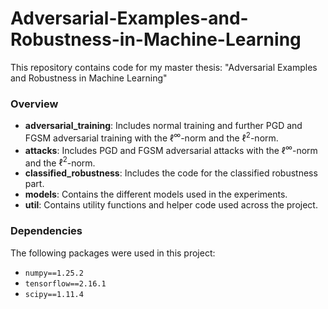 # Adversarial-Examples-and-Robustness-in-Machine-Learning

This repository contains code for my master thesis: "Adversarial Examples and Robustness in Machine Learning"

### Overview

- **adversarial_training**: Includes normal training and further PGD and FGSM adversarial training with the $\ell^\infty$-norm and the $\ell^2$-norm.
- **attacks**: Includes PGD and FGSM adversarial attacks with the $\ell^\infty$-norm and the $\ell^2$-norm.
- **classified_robustness**: Includes the code for the classified robustness part.
- **models**: Contains the different models used in the experiments.
- **util**: Contains utility functions and helper code used across the project. 



### Dependencies

The following packages were used in this project:

- `numpy==1.25.2`
- `tensorflow==2.16.1`
- `scipy==1.11.4`
